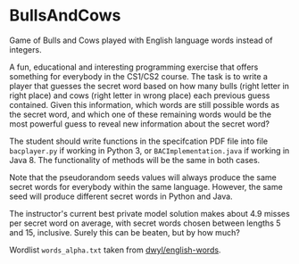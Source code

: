 # BullsAndCows
Game of Bulls and Cows played with English language words instead of integers.

A fun, educational and interesting programming exercise that offers something for everybody in the CS1/CS2 course. The task is to write a player that guesses the secret word based on how many bulls (right letter in right place) and cows (right letter in wrong place) each previous guess contained. Given this information, which words are still possible words as the secret word, and which one of these remaining words would be the most powerful guess to reveal new information about the secret word?

The student should write functions in the specifcation PDF file into file `bacplayer.py` if working in Python 3, or `BACImplementation.java` if working in Java 8. The functionality of methods will be the same in both cases.

Note that the pseudorandom seeds values will always produce the same secret words for everybody within the same language. However, the same seed will produce different secret words in Python and Java.

The instructor's current best private model solution makes about 4.9 misses per secret word on average, with secret words chosen between lengths 5 and 15, inclusive. Surely this can be beaten, but by how much? 

Wordlist `words_alpha.txt` taken from [dwyl/english-words](https://github.com/dwyl/english-words).
